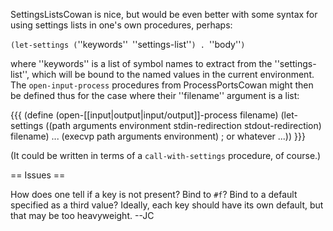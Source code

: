 SettingsListsCowan is nice, but would be even better with some syntax for using settings lists in
one's own procedures, perhaps:

`(let-settings (`''keywords''` `''settings-list''`) . `''body''`)`

where ''keywords'' is a list of symbol names to extract from the ''settings-list'',
which will be bound to the named values in the current environment. The
`open-input-process` procedures from ProcessPortsCowan might then be defined thus
for the case where their ''filename'' argument is a list:

{{{
   (define (open-[[input|output|input/output]]-process filename)
     (let-settings ((path arguments environment
                     stdin-redirection stdout-redirection) filename)
       ...
       (execvp path arguments environment) ; or whatever
       ...))
}}}

(It could be written in terms of a `call-with-settings` procedure, of course.)

== Issues ==

How does one tell if a key is not present?  Bind to `#f`?  Bind to a default specified as a third value?  Ideally, each key should have its own default, but that may be too heavyweight.  --JC